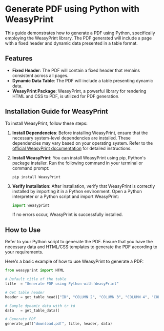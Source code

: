 # Generate PDF using Python with WeasyPrint

This guide demonstrates how to generate a PDF using Python, specifically employing the WeasyPrint library. The PDF generated will include a page with a fixed header and dynamic data presented in a table format.

## Features

- **Fixed Header**: The PDF will contain a fixed header that remains consistent across all pages.
- **Dynamic Data Table**: The PDF will include a table presenting dynamic data.
- **WeasyPrint Package**: WeasyPrint, a powerful library for rendering HTML and CSS to PDF, is utilized for PDF generation.

## Installation Guide for WeasyPrint

To install WeasyPrint, follow these steps:

1. **Install Dependencies**: Before installing WeasyPrint, ensure that the necessary system-level dependencies are installed. These dependencies may vary based on your operating system. Refer to the [official WeasyPrint documentation](https://weasyprint.readthedocs.io/en/stable/install.html#) for detailed instructions.

2. **Install WeasyPrint**: You can install WeasyPrint using pip, Python's package installer. Run the following command in your terminal or command prompt:

    ```
    pip install WeasyPrint
    ```

3. **Verify Installation**: After installation, verify that WeasyPrint is correctly installed by importing it in a Python environment. Open a Python interpreter or a Python script and import WeasyPrint:

    ```python
    import weasyprint
    ```

    If no errors occur, WeasyPrint is successfully installed.

## How to Use

Refer to your Python script to generate the PDF. Ensure that you have the necessary data and HTML/CSS templates to generate the PDF according to your requirements.

Here's a basic example of how to use WeasyPrint to generate a PDF:

```python
from weasyprint import HTML

# Default title of the table
title  = "Generate PDF using Python with WeasyPrint"

# Get table header
header = get_table_head(["ID", "COLUMN 2", "COLUMN 3", "COLUMN 4", "COLUMN 5", "COLUMN 6"])

# Sample dynamic data with tr td
data   = get_table_data()

# Generate PDF
generate_pdf("download.pdf", title, header, data)